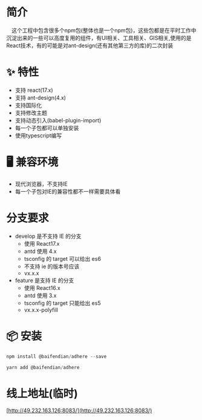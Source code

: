 # 简介
&ensp;&ensp;这个工程中包含很多个npm包(整体也是一个npm包)，这些包都是在平时工作中沉淀出来的一些可以高度复用的组件，有UI相关、工具相关、GIS相关,使用的是React技术，有的可能是对ant-design(还有其他第三方的库)的二次封装

# ✨ 特性
- 支持 react(17.x)
- 支持 ant-design(4.x)
- 支持国际化
- 支持修改主题
- 支持动态引入(babel-plugin-import)
- 每一个子包都可以单独安装
- 使用typescript编写

# 🖥 兼容环境
- 现代浏览器，不支持IE
- 每一个子包对IE的兼容性都不一样需要具体看

# 分支要求
- develop 是不支持 IE 的分支
  - 使用 React17.x
  - antd 使用 4.x
  - tsconfig 的 target 可以给出 es6
  - 不支持 ie 的版本号应该
  - vx.x.x
- feature 是支持 IE 的分支
  - 使用 React16.x
  - antd 使用 3.x
  - tsconfig 的 target 只能给出 es5
  - vx.x.x-polyfill
  
# 📦 安装
```javascript
npm install @baifendian/adhere --save
``` 

```javascript
yarn add @baifendian/adhere
``` 

# 线上地址(临时)
[http://49.232.163.126:8083/](http://49.232.163.126:8083/)
